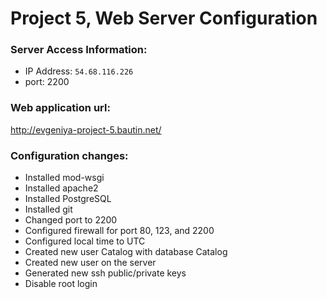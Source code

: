 # Project 5, Web Server Configuration

### Server Access Information:

- IP Address: `54.68.116.226`
- port: 2200

### Web application url:

http://evgeniya-project-5.bautin.net/

### Configuration changes:

- Installed mod-wsgi
- Installed apache2
- Installed PostgreSQL
- Installed git
- Changed port to 2200
- Configured firewall for port 80, 123, and 2200
- Configured local time to UTC
- Created new user Catalog with database Catalog
- Created new user on the server
- Generated new ssh public/private keys
- Disable root login



